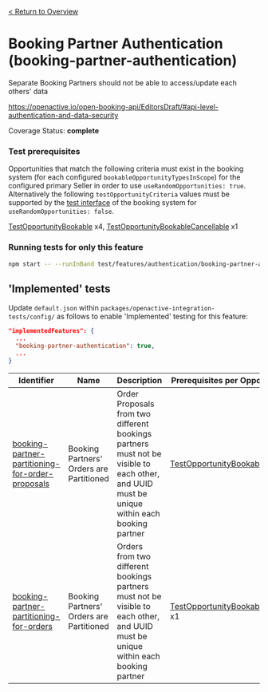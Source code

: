 [< Return to Overview](../../README.md)
# Booking Partner Authentication (booking-partner-authentication)

Separate Booking Partners should not be able to access/update each others' data


https://openactive.io/open-booking-api/EditorsDraft/#api-level-authentication-and-data-security

Coverage Status: **complete**
### Test prerequisites
Opportunities that match the following criteria must exist in the booking system (for each configured `bookableOpportunityTypesInScope`) for the configured primary Seller in order to use `useRandomOpportunities: true`. Alternatively the following `testOpportunityCriteria` values must be supported by the [test interface](https://openactive.io/test-interface/) of the booking system for `useRandomOpportunities: false`.

[TestOpportunityBookable](https://openactive.io/test-interface#TestOpportunityBookable) x4, [TestOpportunityBookableCancellable](https://openactive.io/test-interface#TestOpportunityBookableCancellable) x1


### Running tests for only this feature

```bash
npm start -- --runInBand test/features/authentication/booking-partner-authentication/
```



## 'Implemented' tests

Update `default.json` within `packages/openactive-integration-tests/config/` as follows to enable 'Implemented' testing for this feature:

```json
"implementedFeatures": {
  ...
  "booking-partner-authentication": true,
  ...
}
```

| Identifier | Name | Description | Prerequisites per Opportunity Type |
|------------|------|-------------|---------------|
| [booking-partner-partitioning-for-order-proposals](./implemented/booking-partner-partitioning-for-order-proposals-test.js) | Booking Partners' Orders are Partitioned | Order Proposals from two different bookings partners must not be visible to each other, and UUID must be unique within each booking partner | [TestOpportunityBookable](https://openactive.io/test-interface#TestOpportunityBookable) x4 |
| [booking-partner-partitioning-for-orders](./implemented/booking-partner-partitioning-for-orders-test.js) | Booking Partners' Orders are Partitioned | Orders from two different bookings partners must not be visible to each other, and UUID must be unique within each booking partner | [TestOpportunityBookableCancellable](https://openactive.io/test-interface#TestOpportunityBookableCancellable) x1 |


